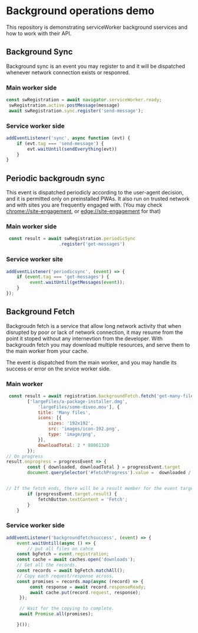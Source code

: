 # Background operations demo

This repository is demonstrating serviceWorker background sservices and how to work with their API.
 
## Background Sync
Background sync is an event you may register to and it will be dispatched whenever network connection exists or responred.

 ### Main worker side
```javascript
const swRegistration = await navigator.serviceWorker.ready;
 swRegistration.active.postMessage(message)
 await swRegistration.sync.register('send-message');
```
### Service worker side
```javascript
addEventListener('sync', async function (evt) {
    if (evt.tag === 'send-message') {
        evt.waitUntil(sendEverything(evt))
    } 
}
```

## Periodic backgroudn sync 
This event is dispatched periodicly according to the user-agent decision, and it is permitted only on preinstalled PWAs.
It also run on trusted network and with sites you are frequently engaged with. (You may check [chrome://site-engagement](chrome://site-engagement), or [edge://site-engagement](edge://site-engagement/) for that)

### Main worker side
```javascript
 const result = await swRegistration.periodicSync
                    .register('get-messages')

```

### Service worker site
```javascript
addEventListener('periodicsync', (event) => {
    if (event.tag === 'get-messages') {
         event.waitUntil(getMessages(event));
    }
});
```

## Background Fetch

Backgroudn fetch is a service that allow long network activity that when disrupted by poor or lack of network connection, it may resume from the point it stoped without any internevtion from the developer.
With backgroudn fetch you may download multiple resources, and serve them to the main worker from your cache.

The event is dispatched from the main worker, and you may handle its success or error on the srvice worker side.

### Main worker

```javascript
 const result = await registration.backgroundFetch.fetch('get-many-files',
        ['largeFiles/a-package-installer.dmg',
            'largeFiles/some-diveo.mov'], {
            title: 'Many files',
            icons: [{
                sizes: '192x192',
                src: 'images/icon-192.png',
                type: 'image/png',
            }],
            downloadTotal: 2 * 88061320
        });
// On progress
result.onprogress = progressEvent => {
        const { downloaded, downloadTotal } = progressEvent.target
        document.querySelector('#fetchProgress').value =  downloaded / downloadTotal * 100;


// If the fetch ends, there will be a result member for the event target
        if (progressEvent.target.result) {
            fetchButton.textContent = 'Fetch';
        }
    }

```
### Service worker side

```javascript
addEventListener('backgroundfetchsuccess', (event) => {
    event.waitUntill(async () => {
        // put all files on cahce
    const bgFetch = event.registration;
    const cache = await caches.open('downloads');
    // Get all the records.
    const records = await bgFetch.matchAll();
    // Copy each request/response across.
    const promises = records.map(async (record) => {
         const response = await record.responseReady;
         await cache.put(record.request, response);
     });

     // Wait for the copying to complete.
     await Promise.all(promises);

    }());
```
